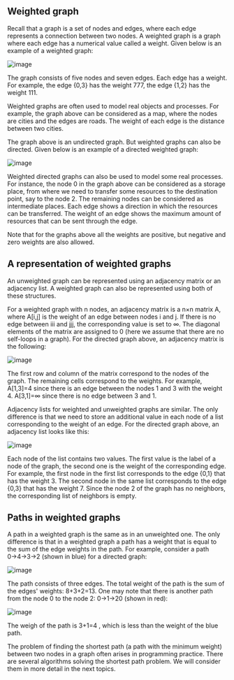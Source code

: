 ## Weighted graph 
Recall that a graph is a set of nodes and edges, where each edge represents a connection between two nodes. A weighted graph is a graph where each edge has a numerical value called a weight. Given below is an example of a weighted graph:

![image](https://user-images.githubusercontent.com/92832451/187859911-be7e776a-c67d-42e2-8473-7fc2d7a1f782.png)

The graph consists of five nodes and seven edges. Each edge has a weight. For example, the edge {0,3} has the weight 777, the edge {1,2} has the weight 111.

Weighted graphs are often used to model real objects and processes. For example, the graph above can be considered as a map, where the nodes are cities and the edges are roads. The weight of each edge is the distance between two cities.

The graph above is an undirected graph. But weighted graphs can also be directed. Given below is an example of a directed weighted graph:

![image](https://user-images.githubusercontent.com/92832451/187860024-0453b8e9-508d-4d3c-b236-5924405ffce7.png)


Weighted directed graphs can also be used to model some real processes. For instance, the node 0 in the graph above can be considered as a storage place, from where we need to transfer some resources to the destination point, say to the node 2. The remaining nodes can be considered as intermediate places. Each edge shows a direction in which the resources can be transferred. The weight of an edge shows the maximum amount of resources that can be sent through the edge.

Note that for the graphs above all the weights are positive, but negative and zero weights are also allowed. 

## A representation of weighted graphs

An unweighted graph can be represented using an adjacency matrix or an adjacency list. A weighted graph can also be represented using both of these structures.

For a weighted graph with n nodes, an adjacency matrix is a n×n matrix A, where A[i,j] is the weight of an edge between nodes i and j. If there is no edge between iii and jjj, the corresponding value is set to ∞. The diagonal elements of the matrix are assigned to 0 (here we assume that there are no self-loops in a graph). For the directed graph above, an adjacency matrix is the following:

![image](https://user-images.githubusercontent.com/92832451/187860332-c02ebfc0-c082-4eb1-a0c1-867a1734f075.png)

The first row and column of the matrix correspond to the nodes of the graph. The remaining cells correspond to the weights. For example, A[1,3]=4 since there is an edge between the nodes 1 and 3 with the weight 4. A[3,1]=∞ since there is no edge between 3 and 1.

Adjacency lists for weighted and unweighted graphs are similar. The only difference is that we need to store an additional value in each node of a list corresponding to the weight of an edge. For the directed graph above, an adjacency list looks like this:


![image](https://user-images.githubusercontent.com/92832451/187860530-282b7c7d-c07f-472c-a6ab-b46a978762ac.png)

Each node of the list contains two values. The first value is the label of a node of the graph, the second one is the weight of the corresponding edge. For example, the first node in the first list corresponds to the edge {0,1} that has the weight 3. The second node in the same list corresponds to the edge {0,3} that has the weight 7. Since the node 2 of the graph has no neighbors, the corresponding list of neighbors is empty. 

## Paths in weighted graphs

A path in a weighted graph is the same as in an unweighted one. The only difference is that in a weighted graph a path has a weight that is equal to the sum of the edge weights in the path. For example, consider a path 0→4→3→2 (shown in blue) for a directed graph:

![image](https://user-images.githubusercontent.com/92832451/187860728-69921f53-f5d8-4239-9c0e-a959320cb786.png)


The path consists of three edges. The total weight of the path is the sum of the edges' weights: 8+3+2=13. One may note that there is another path from the node 0 to the node 2: 0→1→20  (shown in red):

![image](https://user-images.githubusercontent.com/92832451/187860902-41c80754-7ccf-4bb8-a68b-8e20dea61787.png)

The weigh of the path is 3+1=4 , which is less than the weight of the blue path.

The problem of finding the shortest path (a path with the minimum weight) between two nodes in a graph often arises in programming practice. There are several algorithms solving the shortest path problem. We will consider them in more detail in the next topics. 
